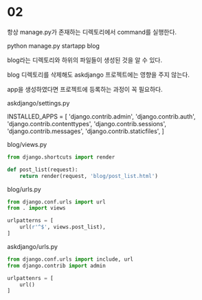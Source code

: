 # 02

항상 manage.py가 존재하는 디렉토리에서 command를 실행한다.

python manage.py startapp blog

blog라는 디렉토리와 하위의 파일들이 생성된 것을 알 수 있다.

blog 디렉토리를 삭제해도 askdjango 프로젝트에는 영향을 주지 않는다.

app을 생성하였다면 프로젝트에 등록하는 과정이 꼭 필요하다.

askdjango/settings.py

INSTALLED_APPS = [
    'django.contrib.admin',
    'django.contrib.auth',
    'django.contrib.contenttypes',
    'django.contrib.sessions',
    'django.contrib.messages',
    'django.contrib.staticfiles',
]

blog/views.py

```py
from django.shortcuts import render

def post_list(request):
    return render(request, 'blog/post_list.html')
```

blog/urls.py
```py
from django.conf.urls import url
from . import views

urlpatterns = [
    url(r'^$', views.post_list),
]
```

askdjango/urls.py
```py
from django.conf.urls import include, url
from django.contrib import admin

urlpattenrs = [
    url()
]
```